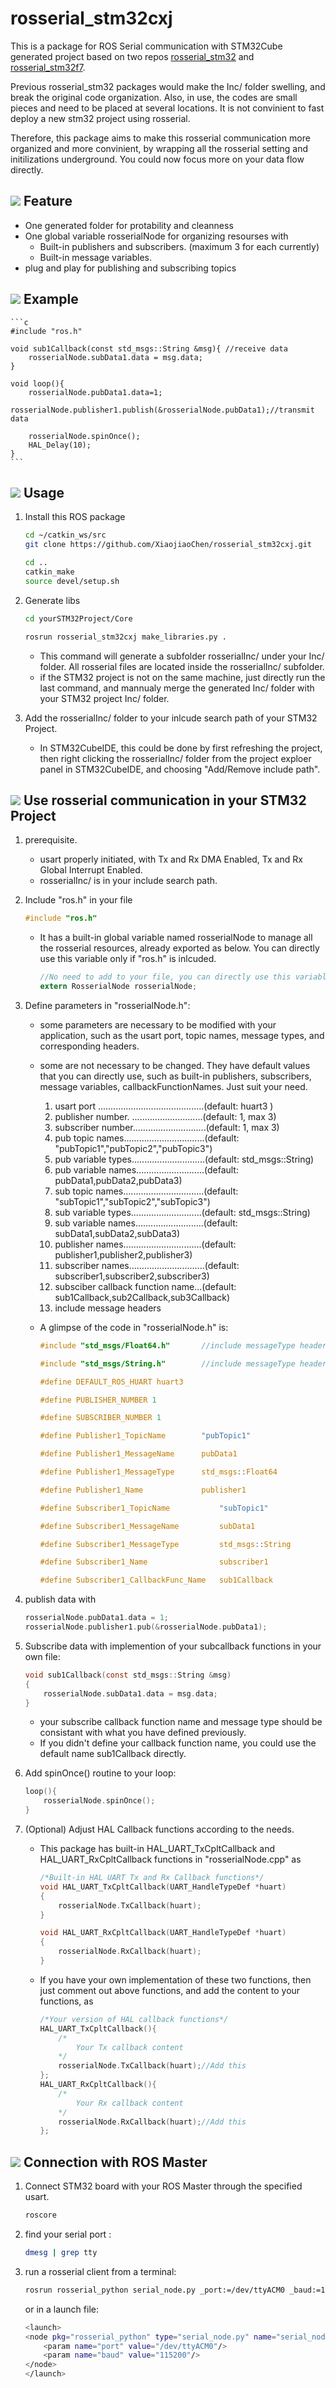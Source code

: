# rosserial_stm32cxj

This is a package for ROS Serial communication with STM32Cube generated project based on two repos [rosserial_stm32](https://github.com/yoneken/rosserial_stm32) and [rosserial_stm32f7](https://github.com/fdila/rosserial_stm32f7). 

Previous rosserial_stm32 packages would make the Inc/ folder swelling,  and break the original code organization.  Also, in use, the codes are small pieces and need to be placed at several locations. It is not convinient to fast deploy a new stm32 project using rosserial.

Therefore, this package aims to make this rosserial communication more organized and more convinient, by wrapping all the rosserial setting and initilizations underground. You could now focus more on your data flow directly. 


## ![](https://via.placeholder.com/15/1589F0/000000?text=+) Feature
* One generated folder for protability and cleanness
* One global variable rosserialNode for organizing resourses with
    * Built-in publishers and subscribers. (maximum 3 for each currently)
    * Built-in message variables.
* plug and play for publishing and subscribing topics

## ![](https://via.placeholder.com/15/1589F0/000000?text=+) Example
    ```c
    #include "ros.h"
    
    void sub1Callback(const std_msgs::String &msg){ //receive data
        rosserialNode.subData1.data = msg.data;
    }

    void loop(){
        rosserialNode.pubData1.data=1;
        rosserialNode.publisher1.publish(&rosserialNode.pubData1);//transmit data
        
        rosserialNode.spinOnce();
        HAL_Delay(10);
    }
    ```
## ![](https://via.placeholder.com/15/1589F0/000000?text=+) Usage
1. Install this ROS package
    ```sh
    cd ~/catkin_ws/src
    git clone https://github.com/XiaojiaoChen/rosserial_stm32cxj.git
    ```
    ```sh
    cd ..
    catkin_make
    source devel/setup.sh
    ```
2. Generate libs

    ```sh
    cd yourSTM32Project/Core

    rosrun rosserial_stm32cxj make_libraries.py .
    ```

    * This command will generate a subfolder rosserialInc/ under your Inc/ folder. All rosserial files are located inside the rosserialInc/ subfolder.
    * if the STM32 project is not on the same machine, just directly run the last command, and mannualy merge the generated Inc/ folder with your STM32 project Inc/ folder.


3. Add the rosserialInc/ folder to your inlcude search path of your STM32 Project. 

    * In STM32CubeIDE, this could be done by first refreshing the project, then right clicking the rosserialInc/ folder from the project exploer panel in STM32CubeIDE, and choosing "Add/Remove include path". 


## ![](https://via.placeholder.com/15/1589F0/000000?text=+) Use rosserial communication in your STM32 Project
 

1. prerequisite. 
    * usart properly initiated, with Tx and Rx DMA Enabled, Tx and Rx Global Interrupt Enabled.
    * rosserialInc/ is in your include search path.

2. Include "ros.h" in your file
    ```c
    #include "ros.h"
    ```
    * It has a built-in global variable named rosserialNode to manage all the rosserial resources, already exported as below. You can directly use this variable only if "ros.h" is inlcuded.
        ```c
        //No need to add to your file, you can directly use this variable if "ros.h" is included
        extern RosserialNode rosserialNode; 
        ```
3. Define parameters in "rosserialNode.h":

    * some parameters are necessary to be modified with your application, such as the usart port, topic names,  message types, and corresponding headers.

    * some are not necessary to be changed. They have default values that you can directly use, such as built-in publishers, subscribers, message variables, callbackFunctionNames. Just suit your need.
    
        1. usart port ..........................................(default: huart3   )
        2. publisher number. ............................(default: 1, max 3)
        2. subscriber number.............................(default: 1, max 3)
        3. pub topic names................................(default: "pubTopic1","pubTopic2","pubTopic3")
        3. pub variable types.............................(default: std_msgs::String)
        3. pub variable names...........................(default: pubData1,pubData2,pubData3)
        3. sub topic names................................(default: "subTopic1","subTopic2","subTopic3")
        3. sub variable types............................(default: std_msgs::String)
        3. sub variable names...........................(default: subData1,subData2,subData3)
        5. publisher names...............................(default: publisher1,publisher2,publisher3)
        6. subscriber names..............................(default: subscriber1,subscriber2,subscriber3)
        7. subsciber callback function name...(default: sub1Callback,sub2Callback,sub3Callback)
        8. include message headers

    * A glimpse of the code in "rosserialNode.h" is:

        ```c
        #include "std_msgs/Float64.h"		//include messageType headers

        #include "std_msgs/String.h"		//include messageType headers

        #define DEFAULT_ROS_HUART huart3

        #define PUBLISHER_NUMBER 1

        #define SUBSCRIBER_NUMBER 1

        #define Publisher1_TopicName    	"pubTopic1"

        #define Publisher1_MessageName  	pubData1 

        #define Publisher1_MessageType  	std_msgs::Float64 

        #define Publisher1_Name		  		publisher1

        #define Subscriber1_TopicName 			"subTopic1" 

        #define Subscriber1_MessageName 		subData1 

        #define Subscriber1_MessageType 		std_msgs::String 

        #define Subscriber1_Name		  		subscriber1	

        #define Subscriber1_CallbackFunc_Name   sub1Callback  
        ```
4. publish data with
    ```c
    rosserialNode.pubData1.data = 1;
    rosserialNode.publisher1.pub(&rosserialNode.pubData1);
    ```
5. Subscribe data with implemention of your subcallback functions in your own file:
    ```c
    void sub1Callback(const std_msgs::String &msg)
    {
        rosserialNode.subData1.data = msg.data;
    }
    ```
    * your subscribe callback function name and message type should be consistant with what you have defined previously. 
    * If you didn't define your callback function name, you could use the default name sub1Callback directly.

6. Add spinOnce() routine to your loop:
    ```c
    loop(){
        rosserialNode.spinOnce();
    }
    ```
7. (Optional) Adjust HAL Callback functions according to the needs.

    * This package has built-in HAL_UART_TxCpltCallback and HAL_UART_RxCpltCallback functions in "rosserialNode.cpp" as
        ```c
        /*Built-in HAL UART Tx and Rx Callback functions*/
        void HAL_UART_TxCpltCallback(UART_HandleTypeDef *huart)
        {
            rosserialNode.TxCallback(huart);    
        }

        void HAL_UART_RxCpltCallback(UART_HandleTypeDef *huart)
        {
            rosserialNode.RxCallback(huart);
        }
        ```
    * If you have your own implementation of these two functions, then just comment out above functions, and add the content to your functions, as
        ```c
        /*Your version of HAL callback functions*/
        HAL_UART_TxCpltCallback(){
            /*
                Your Tx callback content 
            */
            rosserialNode.TxCallback(huart);//Add this
        };
        HAL_UART_RxCpltCallback(){
            /*
                Your Rx callback content 
            */
            rosserialNode.RxCallback(huart);//Add this
        };
        ``` 


## ![](https://via.placeholder.com/15/1589F0/000000?text=+) Connection with ROS Master
1. Connect STM32 board with your ROS Master through the  specified usart.
     ```sh
    roscore
    ```

2. find your serial port :
    ```sh
    dmesg | grep tty
    ```
3. run a rosserial client from a terminal:
    ```sh
    rosrun rosserial_python serial_node.py _port:=/dev/ttyACM0 _baud:=115200
    ```
    or in a launch file:
    ```sh
    <launch>
    <node pkg="rosserial_python" type="serial_node.py" name="serial_node">
        <param name="port" value="/dev/ttyACM0"/>
        <param name="baud" value="115200"/>
    </node>
    </launch>
    ```

